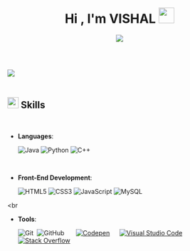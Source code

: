 <h1 align="center"><b>Hi , I'm VISHAL </b><img src="https://media.giphy.com/media/hvRJCLFzcasrR4ia7z/giphy.gif" width="35"></h1>

<p align="center">
  <a href="https://github.com/DenverCoder1/readme-typing-svg"><img src="https://readme-typing-svg.herokuapp.com?font=Time+New+Roman&color=cyan&size=25&center=true&vCenter=true&width=600&height=100&lines=;Computer+Science+Student;Active+Learner/Researcher;Love+to+learn+new+stuffs..<3"></a>
</p>


<br>

<br>




<img src="https://user-images.githubusercontent.com/73097560/115834477-dbab4500-a447-11eb-908a-139a6edaec5c.gif"><br><br>

## <img src="https://media2.giphy.com/media/QssGEmpkyEOhBCb7e1/giphy.gif?cid=ecf05e47a0n3gi1bfqntqmob8g9aid1oyj2wr3ds3mg700bl&rid=giphy.gif" width ="25"><b> Skills</b>
<br>

<p align="center">

- **Languages**:

   ![Java](https://img.shields.io/badge/-Java-E34A86?style=flat-square&logo=java)
   ![Python](https://img.shields.io/badge/-Python-black?style=flat-square&logo=Python)
   ![C++](https://img.shields.io/badge/-C++-00599C?style=flat-square&logo=c)
    
    
<br>   
    
- **Front-End Development**:

   ![HTML5](https://img.shields.io/badge/-HTML5-E34F26?style=flat-square&logo=html5&logoColor=white)
   ![CSS3](https://img.shields.io/badge/-CSS3-1572B6?style=flat-square&logo=css3)
   ![JavaScript](https://img.shields.io/badge/-JavaScript-black?style=flat-square&logo=javascript)
   ![MySQL](https://img.shields.io/badge/-MySQL-black?style=flat-square&logo=mysql)

<br

- **Tools**:

   ![Git](https://img.shields.io/badge/-Git-05122A?style=flat&logo=git)&nbsp;
   ![GitHub](https://img.shields.io/badge/-GitHub-05122A?style=flat&logo=github)&nbsp;
   &emsp;
    <a href="#"><img alt="Codepen" src="https://img.shields.io/badge/Codepen-000000.svg?logo=codepen&logoColor=white"></a>
   &emsp;
    <a href="#"><img alt="Visual Studio Code" src="https://img.shields.io/badge/Visual%20Studio%20Code-0078d7.svg?logo=visual-studio- 
    code&logoColor=white"></a>
   &emsp;
    <a href="#"><img alt="Stack Overflow" src="https://img.shields.io/badge/-Stack%20Overflow-FE7A16?logo=stack- 
     overflow&logoColor=white"></a>
   

   
   

